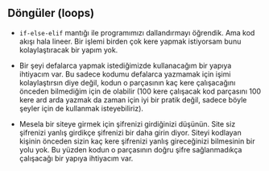 ## Döngüler (loops)
* `if-else-elif` mantığı ile programımızı dallandırmayı öğrendik. Ama kod akışı hala lineer. Bir işlemi birden çok kere yapmak istiyorsam bunu kolaylaştıracak bir yapım yok. 

* Bir şeyi defalarca yapmak istediğimizde kullanacağım bir yapıya ihtiyacım var. Bu sadece kodumu defalarca yazmamak için işimi kolaylaştırsın diye değil, kodun o parçasının kaç kere çalışacağını önceden bilmediğim için de olabilir (100 kere çalışacak kod parçasını 100 kere ard arda yazmak da zaman için iyi bir pratik değil, sadece böyle şeyler için de kullanmak isteyebiliriz).

* Mesela bir siteye girmek için şifrenizi girdiğinizi düşünün. Site siz şifrenizi yanlış girdikçe şifrenizi bir daha girin diyor. Siteyi kodlayan kişinin önceden sizin kaç kere şifrenizi yanlış gireceğinizi bilmesinin bir yolu yok. Bu yüzden kodun o parçasının doğru şifre sağlanmadıkça çalışacağı bir yapıya ihtiyacım var.